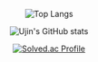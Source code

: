 <div align="center">

![Top Langs](https://github-readme-stats.vercel.app/api/top-langs/?username=Ujinkwon&layout=compact&theme=radical)

![Ujin's GitHub stats](https://github-readme-stats.vercel.app/api?username=Ujinkwon&theme=radical&show_icons=true)

[![Solved.ac Profile](http://mazassumnida.wtf/api/v2/generate_badge?boj=dbwlsdl6565)](https://solved.ac/dbwlsdl6565/)

</div>

